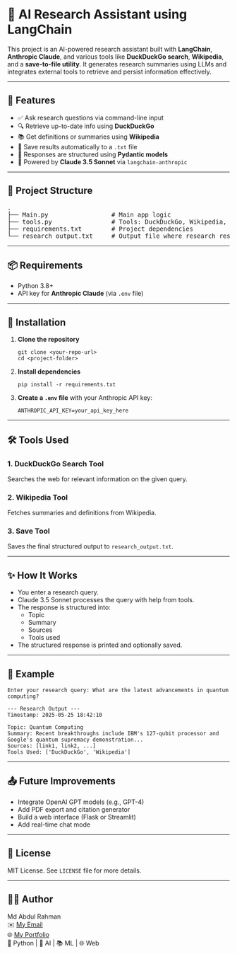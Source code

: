 <h1>🧠 AI Research Assistant using LangChain</h1>

<p>This project is an AI-powered research assistant built with <strong>LangChain</strong>, <strong>Anthropic Claude</strong>, and various tools like <strong>DuckDuckGo search</strong>, <strong>Wikipedia</strong>, and a <strong>save-to-file utility</strong>. It generates research summaries using LLMs and integrates external tools to retrieve and persist information effectively.</p>

<hr/>

<h2>🚀 Features</h2>
<ul>
  <li>✅ Ask research questions via command-line input</li>
  <li>🔍 Retrieve up-to-date info using <strong>DuckDuckGo</strong></li>
  <li>📚 Get definitions or summaries using <strong>Wikipedia</strong></li>
  <li>💾 Save results automatically to a <code>.txt</code> file</li>
  <li>🤖 Responses are structured using <strong>Pydantic models</strong></li>
  <li>🧩 Powered by <strong>Claude 3.5 Sonnet</strong> via <code>langchain-anthropic</code></li>
</ul>

<hr/>

<h2>📁 Project Structure</h2>
<pre>
.
├── Main.py                 # Main app logic
├── tools.py                # Tools: DuckDuckGo, Wikipedia, Save-to-file
├── requirements.txt        # Project dependencies
└── research_output.txt     # Output file where research results are saved
</pre>

<hr/>

<h2>📦 Requirements</h2>
<ul>
  <li>Python 3.8+</li>
  <li>API key for <strong>Anthropic Claude</strong> (via <code>.env</code> file)</li>
</ul>

<hr/>

<h2>🔧 Installation</h2>
<ol>
  <li><strong>Clone the repository</strong>
    <pre><code>git clone &lt;your-repo-url&gt;
cd &lt;project-folder&gt;</code></pre>
  </li>
  <li><strong>Install dependencies</strong>
    <pre><code>pip install -r requirements.txt</code></pre>
  </li>
  <li><strong>Create a <code>.env</code> file</strong> with your Anthropic API key:
    <pre><code>ANTHROPIC_API_KEY=your_api_key_here</code></pre>
  </li>
</ol>

<hr/>

<h2>🛠 Tools Used</h2>

<h3>1. DuckDuckGo Search Tool</h3>
<p>Searches the web for relevant information on the given query.</p>

<h3>2. Wikipedia Tool</h3>
<p>Fetches summaries and definitions from Wikipedia.</p>

<h3>3. Save Tool</h3>
<p>Saves the final structured output to <code>research_output.txt</code>.</p>

<hr/>

<h2>✨ How It Works</h2>
<ul>
  <li>You enter a research query.</li>
  <li>Claude 3.5 Sonnet processes the query with help from tools.</li>
  <li>The response is structured into:
    <ul>
      <li>Topic</li>
      <li>Summary</li>
      <li>Sources</li>
      <li>Tools used</li>
    </ul>
  </li>
  <li>The structured response is printed and optionally saved.</li>
</ul>

<hr/>

<h2>🧪 Example</h2>
<pre><code>Enter your research query: What are the latest advancements in quantum computing?</code></pre>

<pre><code>--- Research Output ---
Timestamp: 2025-05-25 18:42:10

Topic: Quantum Computing
Summary: Recent breakthroughs include IBM's 127-qubit processor and Google's quantum supremacy demonstration...
Sources: [link1, link2, ...]
Tools Used: ['DuckDuckGo', 'Wikipedia']
</code></pre>

<hr/>

<h2>📤 Future Improvements</h2>
<ul>
  <li>Integrate OpenAI GPT models (e.g., GPT-4)</li>
  <li>Add PDF export and citation generator</li>
  <li>Build a web interface (Flask or Streamlit)</li>
  <li>Add real-time chat mode</li>
</ul>

<hr/>

<h2>📜 License</h2>
<p>MIT License. See <code>LICENSE</code> file for more details.</p>

<hr/>

<h2>👨‍💻 Author</h2>
<p>
  Md Abdul Rahman<br/>
  ✉️ <a href="mailto:abdul.rahman.190704@gmail.com">My Email</a><br/>
  🌐 <a href="https://famous-swan-0ebc70.netlify.app/">My Portfolio</a><br/>
  🐍 Python | 🤖 AI | 📚 ML | 🌐 Web
</p>
